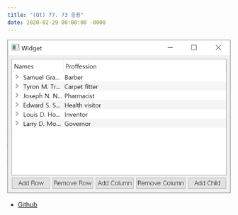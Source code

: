 ```yaml
---
title: "(Qt) 77. 73 응용"
date: 2020-02-29 00:00:00 -0000
---
```


![](/file/image/qt-gdi-s6-77-image-1.png)

* [Github](https://github.com/GoodayTH/personalmodeltreeview2)
